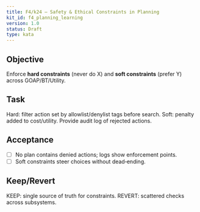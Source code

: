 ```yaml
---
title: F4/k24 — Safety & Ethical Constraints in Planning
kit_id: f4_planning_learning
version: 1.0
status: Draft
type: kata
---
```

## Objective
Enforce **hard constraints** (never do X) and **soft constraints** (prefer Y) across GOAP/BT/Utility.
## Task
Hard: filter action set by allowlist/denylist tags before search. Soft: penalty added to cost/utility. Provide audit log of rejected actions.
## Acceptance
- [ ] No plan contains denied actions; logs show enforcement points.
- [ ] Soft constraints steer choices without dead‑ending.
## Keep/Revert
KEEP: single source of truth for constraints. REVERT: scattered checks across subsystems.